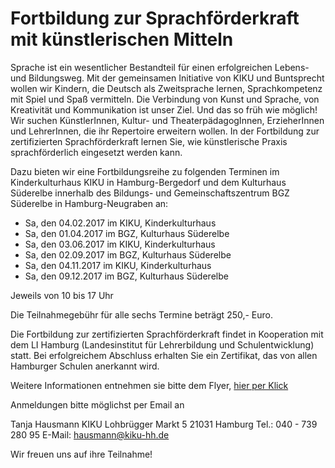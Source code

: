 # Fortbildung zur Sprachförderkraft mit künstlerischen Mitteln

Sprache ist ein wesentlicher Bestandteil für einen erfolgreichen Lebens-
und Bildungsweg. Mit der gemeinsamen Initiative von KIKU und Buntsprecht
wollen wir Kindern, die Deutsch als Zweitsprache lernen, Sprachkompetenz
mit Spiel und Spaß vermitteln. Die Verbindung von Kunst und Sprache, von
Kreativität und Kommunikation ist unser Ziel. Und das so früh wie
möglich! Wir suchen KünstlerInnen, Kultur- und TheaterpädagogInnen,
ErzieherInnen und LehrerInnen, die ihr Repertoire erweitern wollen. In
der Fortbildung zur zertifizierten Sprachförderkraft lernen Sie, wie
künstlerische Praxis sprachförderlich eingesetzt werden kann.

Dazu bieten wir eine Fortbildungsreihe zu folgenden Terminen im
Kinderkulturhaus KIKU in Hamburg-Bergedorf und dem Kulturhaus Süderelbe
innerhalb des Bildungs- und Gemeinschaftszentrum BGZ Süderelbe in
Hamburg-Neugraben an:

-   Sa, den 04.02.2017 im KIKU, Kinderkulturhaus
-   Sa, den 01.04.2017 im BGZ, Kulturhaus Süderelbe
-   Sa, den 03.06.2017 im KIKU, Kinderkulturhaus
-   Sa, den 02.09.2017 im BGZ, Kulturhaus Süderelbe
-   Sa, den 04.11.2017 im KIKU, Kinderkulturhaus
-   Sa, den 09.12.2017 im BGZ, Kulturhaus Süderelbe

Jeweils von 10 bis 17 Uhr

Die Teilnahmegebühr für alle sechs Termine beträgt 250,- Euro.

Die Fortbildung zur zertifizierten Sprachförderkraft findet in
Kooperation mit dem LI Hamburg (Landesinstitut für Lehrerbildung und
Schulentwicklung) statt. Bei erfolgreichem Abschluss erhalten Sie ein
Zertifikat, das von allen Hamburger Schulen anerkannt wird.

Weitere Informationen entnehmen sie bitte dem Flyer, [hier per
Klick](resources/2016-11+Sprachf$C3$B6rder-Flyerv7b_rdz.pdf)

Anmeldungen bitte möglichst per Email an

Tanja Hausmann 
KIKU 
Lohbrügger Markt 5 
21031 Hamburg 
Tel.: 040 - 739 280 95 
E-Mail: <hausmann@kiku-hh.de>

Wir freuen uns auf ihre Teilnahme!
